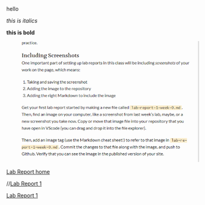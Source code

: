 hello

*this is italics*

**this is bold**


![screenshot](screenshotlab0.png)

[Lab Report home](https://zixiancai.github.io/cse15l-lab-reports/)

//[Lab Report 1](https://zixiancai.github.io/cse15l-labreports/lab-report-1-week-0.html)

[Lab Report 1](https://zixiancai.github.io/cse15l-lab-reports/)
